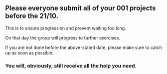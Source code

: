 ## Please everyone submit all of your 001 projects before the 21/10.

This is to ensure progression and prevent waiting too long.

On that day the group will progress to further exercises.


If you are not done before the above-stated date, please make sure to catch up as soon as possible.
### You will, obviously, still receive all the help you need.
